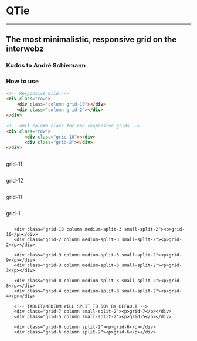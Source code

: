 # QTie
***

## The most minimalistic, responsive grid on the interwebz


### Kudos to André Schiemann


### How to use

```html
<!-- Responsive Grid -->
<div class="row">
	<div class="column grid-10"></div>
	<div class="column grid-2"></div>
</div>
```

```HTML
<!-- omit column class for non responsive grids -->
<div class="row">
       <div class="grid-10"></div>
       <div class="grid-2"></div>
</div>
```

<div class="row">
       <div class="grid-11 center column">
       <p>grid-11</p>
       </div>
</div>

<div class="row">
       <div class="grid-12 column medium-split-3"><p>grid-12</p></div>
       <div class="grid-11 column medium-split-3"><p>grid-11</p></div>
       <div class="grid-1 column medium-split-3"><p>grid-1</p></div>
                
       <div class="grid-10 column medium-split-3 small-split-2"><p>grid-10</p></div>
       <div class="grid-2 column medium-split-3 small-split-2"><p>grid-2</p></div>
                
       <div class="grid-9 column medium-split-3 small-split-2"><p>grid-9</p></div>
       <div class="grid-3 column medium-split-3 small-split-2"><p>grid-3</p></div>
                
       <div class="grid-8 column medium-split-3 small-split-2"><p>grid-8</p></div>
       <div class="grid-4 column medium-split-3 small-split-2"><p>grid-4</p></div>
         
       <!-- TABLET/MEDIUM WILL SPLIT TO 50% BY DEFAULT -->
       <div class="grid-7 column small-split-2"><p>grid-7</p></div>
       <div class="grid-5 column small-split-2"><p>grid-5</p></div>
                
       <div class="grid-6 column split-2"><p>grid-6</p></div>
       <div class="grid-6 column split-2"><p>grid-6</p></div>
</div>
